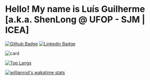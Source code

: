 # Hello! My name is Luís Guilherme [a.k.a. ShenLong @ UFOP - SJM | ICEA]
[![Github Badge](https://img.shields.io/badge/-Github-000?style=flat-square&logo=Github&logoColor=white&link=https://github.com/LGuilhermeAg)](https://github.com/LGuilhermeAg)
[![Linkedin Badge](https://img.shields.io/badge/-LinkedIn-blue?style=flat-square&logo=Linkedin&logoColor=white&link=https://www.linkedin.com/in/lu%C3%ADs-guilherme-386154163/)](https://www.linkedin.com/in/lu%C3%ADs-guilherme-386154163/)

![card](https://github-readme-stats.vercel.app/api?username=LGuilhermeAg&show_icons=true&theme=transparent)

[![Top Langs](https://github-readme-stats.vercel.app/api/top-langs/?username=LGuilhermeAg)](https://github.com/anuraghazra/github-readme-stats)

[![willianrod's wakatime stats](https://github-readme-stats.vercel.app/api/wakatime?username=LGuilhermeAg)](https://github.com/anuraghazra/github-readme-stats)

